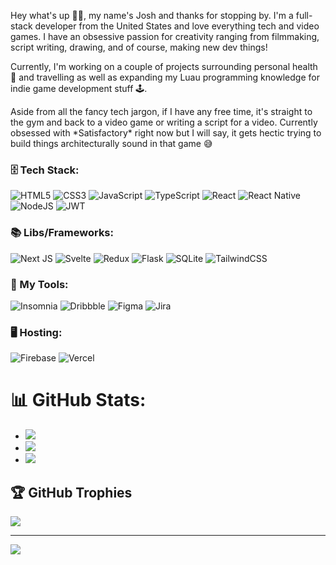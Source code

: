 <p>Hey what's up 👋🏼, my name's Josh and thanks for stopping by. I'm a full-stack developer from the United States and love everything tech and video games. I have an obsessive passion for creativity ranging from filmmaking, script writing, drawing, and of course, making new dev things!
</p>

<p>Currently, I'm working on a couple of projects surrounding personal health 💪 and travelling as well as expanding my Luau programming knowledge for indie game development stuff 🕹️.
</p>

<p>Aside from all the fancy tech jargon, if I have any free time, it's straight to the gym and back to a video game or writing a script for a video. Currently obsessed with *Satisfactory* right now but I will say, it gets hectic trying to build things architecturally sound in that game 😅
</p>

### 🗄️ Tech Stack:
![HTML5](https://img.shields.io/badge/html5-%23E34F26.svg?style=for-the-badge&logo=html5&logoColor=white)
![CSS3](https://img.shields.io/badge/css3-%231572B6.svg?style=for-the-badge&logo=css3&logoColor=white)
![JavaScript](https://img.shields.io/badge/javascript-%23323330.svg?style=for-the-badge&logo=javascript&logoColor=%23F7DF1E)
![TypeScript](https://img.shields.io/badge/typescript-%23007ACC.svg?style=for-the-badge&logo=typescript&logoColor=white)
![React](https://img.shields.io/badge/react-%2320232a.svg?style=for-the-badge&logo=react&logoColor=%2361DAFB)
![React Native](https://img.shields.io/badge/react_native-%2320232a.svg?style=for-the-badge&logo=react&logoColor=%2361DAFB)
![NodeJS](https://img.shields.io/badge/node.js-6DA55F?style=for-the-badge&logo=node.js&logoColor=white)
![JWT](https://img.shields.io/badge/JWT-black?style=for-the-badge&logo=JSON%20web%20tokens)

### 📚 Libs/Frameworks:
![Next JS](https://img.shields.io/badge/Next-black?style=for-the-badge&logo=next.js&logoColor=white)
![Svelte](https://img.shields.io/badge/svelte-%23f1413d.svg?style=for-the-badge&logo=svelte&logoColor=white)
![Redux](https://img.shields.io/badge/redux-%23593d88.svg?style=for-the-badge&logo=redux&logoColor=white)
![Flask](https://img.shields.io/badge/flask-%23000.svg?style=for-the-badge&logo=flask&logoColor=white)
![SQLite](https://img.shields.io/badge/sqlite-%2307405e.svg?style=for-the-badge&logo=sqlite&logoColor=white)
![TailwindCSS](https://img.shields.io/badge/tailwindcss-%2338B2AC.svg?style=for-the-badge&logo=tailwind-css&logoColor=white)

### 🧰 My Tools:
![Insomnia](https://img.shields.io/badge/Insomnia-black?style=for-the-badge&logo=insomnia&logoColor=5849BE)
![Dribbble](https://img.shields.io/badge/Dribbble-EA4C89?style=for-the-badge&logo=dribbble&logoColor=white)
![Figma](https://img.shields.io/badge/figma-%23F24E1E.svg?style=for-the-badge&logo=figma&logoColor=white)
![Jira](https://img.shields.io/badge/jira-%230A0FFF.svg?style=for-the-badge&logo=jira&logoColor=white)

### 🖥️ Hosting:
![Firebase](https://img.shields.io/badge/firebase-%23039BE5.svg?style=for-the-badge&logo=firebase) 
![Vercel](https://img.shields.io/badge/vercel-%23000000.svg?style=for-the-badge&logo=vercel&logoColor=white)

# 📊 GitHub Stats:
- ![](https://github-readme-stats.vercel.app/api/top-langs/?username=JKnox27&theme=tokyonight&hide_border=false&include_all_commits=true&count_private=true&layout=compact)
- ![](https://github-readme-stats.vercel.app/api?username=JKnox27&theme=tokyonight&hide_border=false&include_all_commits=true&count_private=true)<br/>
- ![](https://github-readme-streak-stats.herokuapp.com/?user=JKnox27&theme=tokyonight&hide_border=false)<br/>

## 🏆 GitHub Trophies
![](https://github-profile-trophy.vercel.app/?username=JKnox27&theme=tokyonight&no-frame=false&no-bg=false&margin-w=4)

---
[![](https://visitcount.itsvg.in/api?id=JKnox27&icon=5&color=6)](https://visitcount.itsvg.in)

<!-- Proudly created with GPRM ( https://gprm.itsvg.in ) -->
